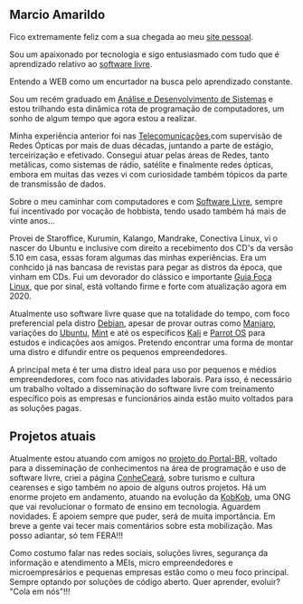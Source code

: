 ## Marcio Amarildo

Fico extremamente feliz com a sua chegada ao meu [site pessoal](https://marcioamarildo.github.io). 

Sou um apaixonado por tecnologia e sigo entusiasmado com tudo que é aprendizado relativo ao [software livre](https://www.gnu.org). 

Entendo a WEB como um encurtador na busca pelo aprendizado constante.

Sou um recém graduado em [Análise e Desenvolvimento de Sistemas](https://www.unicarioca.edu.br/cursos/graduacao/analise-e-desenvolvimento-de-sistemas) e estou trilhando esta dinâmica rota de programação de computadores, um sonho de algum tempo que agora estou a realizar. 

Minha experiência anterior foi nas [Telecomunicações](https://pt.wikipedia.org/wiki/Oi_(empresa)),com supervisão de Redes Ópticas por mais de duas décadas, juntando a parte de estágio, terceirização e efetivado. Consegui atuar pelas áreas de Redes, tanto metálicas, como sistemas de rádio, satélite e finalmente redes ópticas, embora em muitas das vezes vi com curiosidade também tópicos da parte de transmissão de dados. 

Sobre o meu caminhar com computadores e com [Software Livre](http://www.gnu.org/), sempre fui incentivado por vocação de hobbista, tendo usado também há mais de vinte anos... 

Provei de Staroffice, Kurumin, Kalango, Mandrake, Conectiva Linux, vi o nascer do Ubuntu e inclusive com direito a recebimento dos CD's da versão 5.10 em casa, essas foram algumas das minhas experiências. Era um conhcido já nas bancasa de revistas para pegar as distros da época, que vinham em CDs. Fui um devorador do clássico e importante [Guia Foca Linux](https://guiafoca.org/), que por sinal, está voltando firme e forte com atualização agora em 2020.

Atualmente uso software livre quase que na totalidade do tempo, com foco preferencial pela distro [Debian](http://debian.org), apesar de provar outras como [Manjaro](https://manjaro.org), variações do [Ubuntu](https://ubuntu.com/), [Mint](https://linuxmint.com) e até os específicos [Kali](https://www.kali.org/) e [Parrot OS](https://www.parrotlinux.org/) para estudos e indicações aos amigos. Pretendo encontrar uma forma de montar uma distro e difundir entre os pequenos empreendedores.

A principal meta é ter uma distro ideal para uso por pequenos e médios empreendedores, com foco nas atividades laborais. Para isso, é necessário um trabalho voltado a disseminação do software livre com treinamento específico pois as empresas e funcionários ainda estão muito voltados para as soluções pagas.

## Projetos atuais

Atualmente estou atuando com amigos no [projeto do Portal-BR](http://portal-br.com/), voltado para a disseminação de conhecimentos na área de programação e uso de software livre, criei a página [ConheCeará](https://fb.com/conheceara), sobre turismo e cultura cearenses e sigo também no apoio de alguns outros projetos. Há um enorme projeto em andamento, atuando na evolução da [KobKob](http://kobkob.org), uma ONG que vai revolucionar o formato de ensino em tecnologia. Aguardem novidades. E apoiem sempre que puder, será de muita importância. Em breve a gente vai tecer mais comentários sobre esta mobilização. Mas posso adiantar, só tem FERA!!!

Como costumo falar nas redes sociais, soluções livres, segurança da informação e atendimento a MEIs, micro empreendedores e microempresários e pequenas empresas estão como o meu foco principal. Sempre optando por soluções de código aberto. Quer aprender, evoluir? "Cola em nós"!!!


